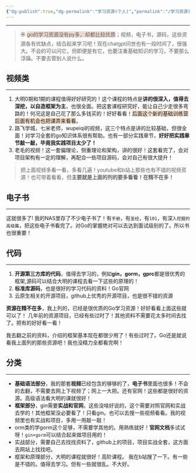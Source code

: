 ```yaml
---
{"dg-publish":true,"dg-permalink":"学习资源(个人)","permalink":"/学习资源(个人)/","noteIcon":"","created":"2023-07-03","updated":""}
---
```


---

>  🏵️  <span style="background:rgba(163, 67, 31, 0.2)">go的学习资源没有py多，却都比较优质</span>；视频，电子书，源码，这些资源各有优缺点，结合起来学习吧！现在chatgpt问世也有一段时间了，很强大。不会的可以问它，但即便是有它，也要注重基础知识的学习，不要那么浮躁。不要去管别人说什么。


## 视频类
---
1. 大明0期和1期的课程值得好好研究的！这个课程的特点是**讲的很深入，值得去深挖，以自造框架为主**，也很全面。把这套课程研究好，能让自己少走很多弯路的！何况这是自己花了那么多钱买的！好好看看！<span style="background:rgba(240, 107, 5, 0.2)">后面这个新的基础训练营后面有机会也把课弄来看看</span>。
2. 路飞学城，七米老师，wupeiqi的视频，这三个特点是讲的比较基础，但很全面！对学习全套的go知识体系很有帮助。也有一部分实践章节，**好好把实践章节敲一敲，毕竟我实践项目太少了！**
3. 老毛的视频！这一套偏理论，侧重理论和架构，讲的很好！这套看完了，会对项目架构有一定的理解，再配合一些项目源码，会对自己有很大提升！

>把上面视频多看一看，多看几遍！youtube和b站上那些也有不错的视频资源！也可带着看看，但**主要就是上面的列的要多看看！在精不在多！**

## 电子书
---
这就很多了! 我的NAS里存了不少电子书了！有`手册`，有`圣经`，有`101`，有深`入挖掘的高级篇`，把这些电子书看完了。对Go的掌握绝对可以去达到面试级别的了。所以书也很重要！

## 代码
---
1. **开源第三方库的代码**，值得去学习的，例如**gin，gorm，gprc**都是很优秀的框架,源码可以结合大明的课程去看一下这些的原理的！
2. **标准库源码**，也是很好的学习代码的资料！Go官网
3. 云原生相关的开源项目，github上优秀的开源项目，也是很不错的资源

**资源在精不在多**，我上列的，已经是很优质的Go学习资源！好好看看上面这些就可以了！ 几年前的资源项目，已经有些过时了！其他资料不需要花太多时间去找了。把有的好好看一看！

我去翻之前的资料，介绍的框架基本现在都很少用了！有些过时了。Go还是就说看我上面列的那些资源吧！我也没精力全都看完啊！

## 分类
---
-   **基础语法部分**，我的那套**视频**已经包含的够够的了，**电子书**里面也很多！不会的去翻，不需要去网上下视频了；网上一大把。还有官网！这些都是很好的资源。高级语法看大明的课就很好！
-   **框架部分**，gin需要**实战和官网**，这些没啥好说的，这个需要对照官网和实战去学的！其他框架没必要看了！只看gin。也可以去搜一些视频看看。我的视频里也有实战和项目，多用一用敲一敲！
-   orm类的学gorm这个足够，不需要学其他的。用熟练就好！**官网文档**多试试呀！`gin+gorm`可以结合起来做项目用的！
-   实战部分，需要自己去找找资料了，github上的项目，项目实战全套，这方面去网站上找找吧。
-   框架和原理部分，大明的课程就很好！高阶课程。
我在b站搜了一下。有一些是不错的。值得去学习。但有一些就很乱。不大好。